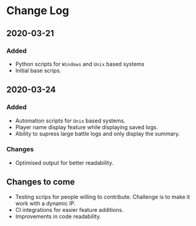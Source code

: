 # Change Log

## 2020-03-21

### Added

- Python scripts for `Windows` and `Unix` based systems
- Initial base scrips.

## 2020-03-24

### Added

- Automation scripts for `Unix` based systems.
- Player name display feature while displaying saved logs.
- Ability to supress large battle logs and only display the summary.
  
### Changes

- Optimised output for better readability.

## Changes to come

- Testing scrips for people willing to contribute. Challenge is to make it work with a dynamic IP.
- CI integrations for easier feature additions.
- Improvements in code readability.
  